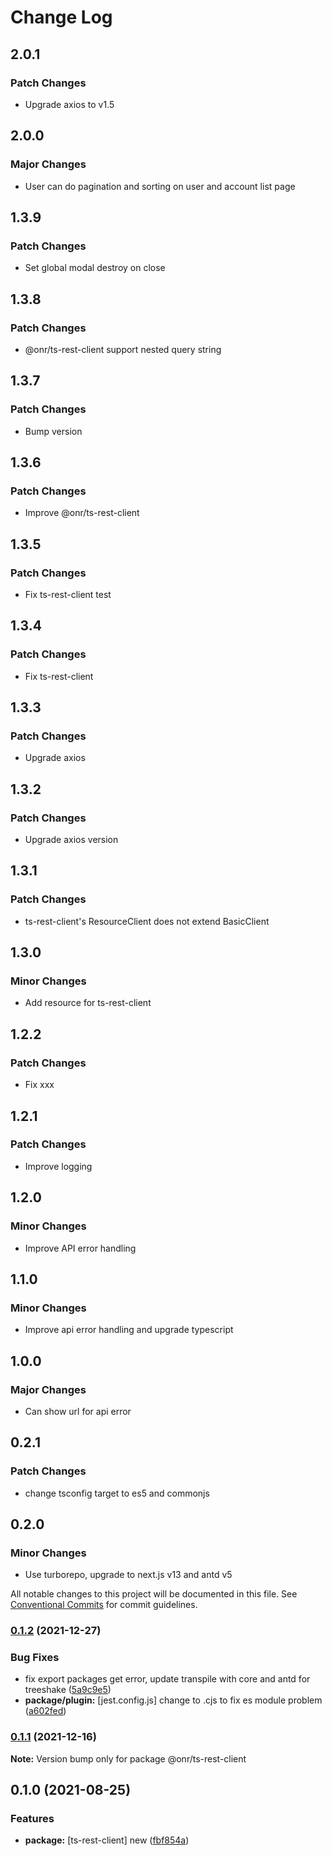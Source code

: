 # Change Log

## 2.0.1

### Patch Changes

- Upgrade axios to v1.5

## 2.0.0

### Major Changes

- User can do pagination and sorting on user and account list page

## 1.3.9

### Patch Changes

- Set global modal destroy on close

## 1.3.8

### Patch Changes

- @onr/ts-rest-client support nested query string

## 1.3.7

### Patch Changes

- Bump version

## 1.3.6

### Patch Changes

- Improve @onr/ts-rest-client

## 1.3.5

### Patch Changes

- Fix ts-rest-client test

## 1.3.4

### Patch Changes

- Fix ts-rest-client

## 1.3.3

### Patch Changes

- Upgrade axios

## 1.3.2

### Patch Changes

- Upgrade axios version

## 1.3.1

### Patch Changes

- ts-rest-client's ResourceClient does not extend BasicClient

## 1.3.0

### Minor Changes

- Add resource for ts-rest-client

## 1.2.2

### Patch Changes

- Fix xxx

## 1.2.1

### Patch Changes

- Improve logging

## 1.2.0

### Minor Changes

- Improve API error handling

## 1.1.0

### Minor Changes

- Improve api error handling and upgrade typescript

## 1.0.0

### Major Changes

- Can show url for api error

## 0.2.1

### Patch Changes

- change tsconfig target to es5 and commonjs

## 0.2.0

### Minor Changes

- Use turborepo, upgrade to next.js v13 and antd v5

All notable changes to this project will be documented in this file.
See [Conventional Commits](https://conventionalcommits.org) for commit guidelines.

### [0.1.2](https://github.com/OnrampLab/onr-react-ui/compare/@onr/ts-rest-client@0.1.1...@onr/ts-rest-client@0.1.2) (2021-12-27)

### Bug Fixes

- fix export packages get error, update transpile with core and antd for treeshake ([5a9c9e5](https://github.com/OnrampLab/onr-react-ui/commit/5a9c9e5d2bce31ab8d53c0cacac731d2623ca7d2))
- **package/plugin:** [jest.config.js] change to .cjs to fix es module problem ([a602fed](https://github.com/OnrampLab/onr-react-ui/commit/a602fedf27e17c375a350dca520dafc721e8aa6e))

### [0.1.1](https://github.com/OnrampLab/onr-react-ui/compare/@onr/ts-rest-client@0.1.0...@onr/ts-rest-client@0.1.1) (2021-12-16)

**Note:** Version bump only for package @onr/ts-rest-client

## 0.1.0 (2021-08-25)

### Features

- **package:** [ts-rest-client] new ([fbf854a](https://github.com/OnrampLab/onr-react-ui/commit/fbf854ad8e74faad2a3edcaa5dc1a7190e1624d4))
